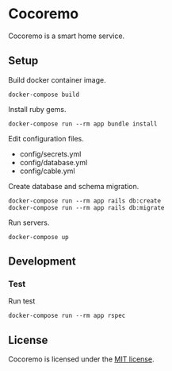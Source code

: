 # Cocoremo

Cocoremo is a smart home service.

## Setup

Build docker container image.

```
docker-compose build
```

Install ruby gems.

```
docker-compose run --rm app bundle install
```

Edit configuration files.

* config/secrets.yml
* config/database.yml
* config/cable.yml

Create database and schema migration.

```
docker-compose run --rm app rails db:create
docker-compose run --rm app rails db:migrate
```

Run servers.

```
docker-compose up
```

## Development

### Test

Run test

```
docker-compose run --rm app rspec
```


## License

Cocoremo is licensed under the [MIT license](LICENSE).
